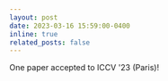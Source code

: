 ```yaml
---
layout: post
date: 2023-03-16 15:59:00-0400
inline: true
related_posts: false
---
```


One paper accepted to ICCV '23 (Paris)!
